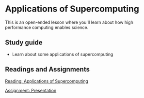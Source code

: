 # Applications of Supercomputing

This is an open-ended lesson where you'll learn about how high performance computing enables science.

## Study guide

- Learn about some applications of supercomputing

## Readings and Assignments

[Reading: Applications of Supercomputing](../readings/applications-of-hpc.md)

[Assignment: Presentation](../assignments/presentation.md)